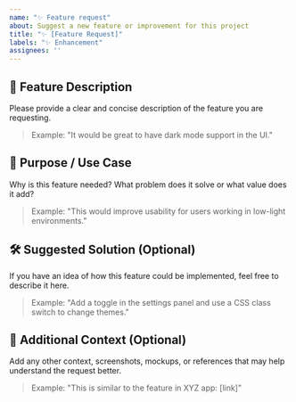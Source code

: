 ```yaml
---
name: "✨ Feature request"
about: Suggest a new feature or improvement for this project
title: "✨ [Feature Request]"
labels: "✨ Enhancement"
assignees: ''
---
```


## 🚀 Feature Description

Please provide a clear and concise description of the feature you are requesting.

> Example: "It would be great to have dark mode support in the UI."

## 🎯 Purpose / Use Case

Why is this feature needed? What problem does it solve or what value does it add?

> Example: "This would improve usability for users working in low-light environments."

## 🛠️ Suggested Solution (Optional)

If you have an idea of how this feature could be implemented, feel free to describe it here.

> Example: "Add a toggle in the settings panel and use a CSS class switch to change themes."

## 📎 Additional Context (Optional)

Add any other context, screenshots, mockups, or references that may help understand the request
better.

> Example: "This is similar to the feature in XYZ app: [link]"
